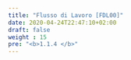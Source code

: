```yaml
---
title: "Flusso di Lavoro [FDL00]"
date: 2020-04-24T22:47:10+02:00
draft: false
weight : 15
pre: "<b>1.1.4 </b>"
---
```

